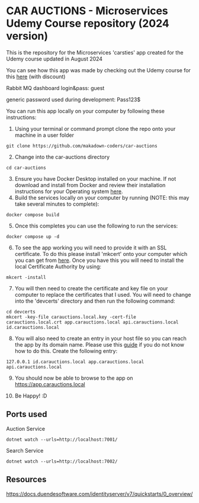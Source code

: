 # CAR AUCTIONS - Microservices Udemy Course repository (2024 version)


This is the repository for the Microservices 'carsties' app created for the Udemy course updated in August 2024

You can see how this app was made by checking out the Udemy course for this [here](https://www.udemy.com/course/build-a-microservices-app-with-dotnet-and-nextjs-from-scratch/?couponCode=NEWCOURSEPROM) (with discount)

Rabbit MQ dashboard login&pass: guest 

generic password used during development: Pass123$

You can run this app locally on your computer by following these instructions:

1. Using your terminal or command prompt clone the repo onto your machine in a user folder 

```
git clone https://github.com/makadown-coders/car-auctions
```
2. Change into the car-auctions directory
```
cd car-auctions
```
3. Ensure you have Docker Desktop installed on your machine.  If not download and install from Docker and review their installation instructions for your Operating system [here](https://docs.docker.com/desktop/).
4. Build the services locally on your computer by running (NOTE: this may take several minutes to complete):
```
docker compose build
```
5. Once this completes you can use the following to run the services:
```
docker compose up -d
```
6. To see the app working you will need to provide it with an SSL certificate.   To do this please install 'mkcert' onto your computer which you can get from [here](https://github.com/FiloSottile/mkcert).  Once you have this you will need to install the local Certificate Authority by using:
```
mkcert -install
```
7. You will then need to create the certificate and key file on your computer to replace the certificates that I used.   You will need to change into the 'devcerts' directory and then run the following command:
```
cd devcerts
mkcert -key-file carauctions.local.key -cert-file carauctions.local.crt app.carauctions.local api.carauctions.local id.carauctions.local
```
8.  You will also need to create an entry in your host file so you can reach the app by its domain name.   Please use this [guide](https://www.hostinger.com/tutorials/how-to-edit-hosts-file) if you do not know how to do this.  Create the following entry:
```
127.0.0.1 id.carauctions.local app.carauctions.local api.carauctions.local
```
9. You should now be able to browse to the app on https://app.carauctions.local

10. Be Happy! :D


## Ports used

Auction Service 
```
dotnet watch --urls=http://localhost:7001/
```

Search Service
```
dotnet watch --urls=http://localhost:7002/
```


## Resources

https://docs.duendesoftware.com/identityserver/v7/quickstarts/0_overview/